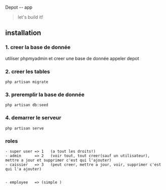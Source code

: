 Depot -- app

> let's build it!

## installation

### 1. creer la base de donnée
 utiliser phpmyadmin et creer une base de donnée appeler depot

### 2. creer les tables
```
php artisan migrate
```
### 3. preremplir la base de donnée
```
php artisan db:seed
```
### 4. demarrer le serveur
```
php artisan serve
```
### roles
    - super user => 1   (a tout les droits!)
    - admin      => 2   (voir tout, tout creer(sauf un utilisateur), mettre a jour et supprimer c'est qui l'ajouter)
    - caissier   => 3   (peut creer, mettre a jour, voir, supprimer c'est qui l'a ajouter)


    - employee   => (simple )

